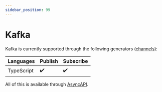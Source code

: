 ```yaml
---
sidebar_position: 99
---
```


# Kafka
Kafka is currently supported through the following generators ([channels](../generators/channels.md)):

| **Languages** | Publish | Subscribe
|---|---|---|
| TypeScript | ✔️ | ✔️ |

All of this is available through [AsyncAPI](../inputs/asyncapi.md).
